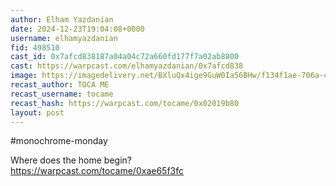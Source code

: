 ```yaml
---
author: Elham Yazdanian
date: 2024-12-23T19:04:08+0000
username: elhamyazdanian
fid: 498510
cast_id: 0x7afcd838187a04a04c72a660fd177f7a02ab8800
cast: https://warpcast.com/elhamyazdanian/0x7afcd838
image: https://imagedelivery.net/BXluQx4ige9GuW0Ia56BHw/f134f1ae-706a-422a-32c9-592c6ed5c700/original
recast_author: TOCA ME
recast_username: tocame
recast_hash: https://warpcast.com/tocame/0x02019b80
layout: post
---
```

#monochrome-monday   
  
Where does the home begin?  
https://warpcast.com/tocame/0xae65f3fc  

<img src='https://imagedelivery.net/BXluQx4ige9GuW0Ia56BHw/f134f1ae-706a-422a-32c9-592c6ed5c700/original' alt='' referrerpolicy='no-referrer'/>